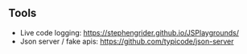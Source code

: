 ## Tools

- Live code logging: https://stephengrider.github.io/JSPlaygrounds/
- Json server / fake apis: https://github.com/typicode/json-server
